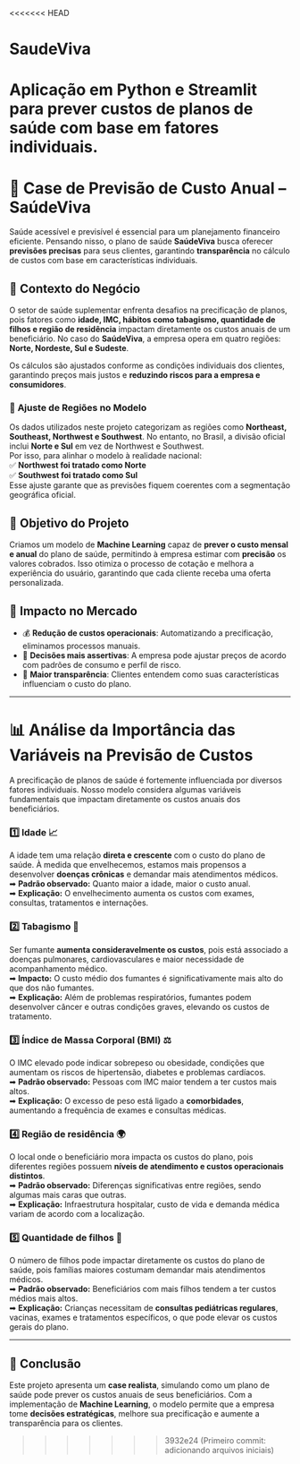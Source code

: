 <<<<<<< HEAD
# SaudeViva
Aplicação em Python e Streamlit para prever custos de planos de saúde com base em fatores individuais.
=======
# 📌 Case de Previsão de Custo Anual – SaúdeViva

Saúde acessível e previsível é essencial para um planejamento financeiro eficiente. Pensando nisso, o plano de saúde **SaúdeViva** busca oferecer **previsões precisas** para seus clientes, garantindo **transparência** no cálculo de custos com base em características individuais.

## 🏥 **Contexto do Negócio**
O setor de saúde suplementar enfrenta desafios na precificação de planos, pois fatores como **idade, IMC, hábitos como tabagismo, quantidade de filhos e região de residência** impactam diretamente os custos anuais de um beneficiário. No caso do **SaúdeViva**, a empresa opera em quatro regiões: **Norte, Nordeste, Sul e Sudeste**.  

Os cálculos são ajustados conforme as condições individuais dos clientes, garantindo preços mais justos e **reduzindo riscos para a empresa e consumidores**.

### 📌 **Ajuste de Regiões no Modelo**
Os dados utilizados neste projeto categorizam as regiões como **Northeast, Southeast, Northwest e Southwest**. No entanto, no Brasil, a divisão oficial inclui **Norte e Sul** em vez de Northwest e Southwest.  
Por isso, para alinhar o modelo à realidade nacional:  
✅ **Northwest foi tratado como Norte**  
✅ **Southwest foi tratado como Sul**  
Esse ajuste garante que as previsões fiquem coerentes com a segmentação geográfica oficial.

## 🎯 **Objetivo do Projeto**
Criamos um modelo de **Machine Learning** capaz de **prever o custo mensal e anual** do plano de saúde, permitindo à empresa estimar com **precisão** os valores cobrados. Isso otimiza o processo de cotação e melhora a experiência do usuário, garantindo que cada cliente receba uma oferta personalizada.

## 🚀 **Impacto no Mercado**
- 💰 **Redução de custos operacionais**: Automatizando a precificação, eliminamos processos manuais.
- 🏥 **Decisões mais assertivas**: A empresa pode ajustar preços de acordo com padrões de consumo e perfil de risco.
- 🤝 **Maior transparência**: Clientes entendem como suas características influenciam o custo do plano.

---

# 📊 **Análise da Importância das Variáveis na Previsão de Custos**

A precificação de planos de saúde é fortemente influenciada por diversos fatores individuais. Nosso modelo considera algumas variáveis fundamentais que impactam diretamente os custos anuais dos beneficiários.  

### **1️⃣ Idade** 📈  
A idade tem uma relação **direta e crescente** com o custo do plano de saúde. À medida que envelhecemos, estamos mais propensos a desenvolver **doenças crônicas** e demandar mais atendimentos médicos.  
➡ **Padrão observado:** Quanto maior a idade, maior o custo anual.  
➡ **Explicação:** O envelhecimento aumenta os custos com exames, consultas, tratamentos e internações.  

### **2️⃣ Tabagismo** 🚬  
Ser fumante **aumenta consideravelmente os custos**, pois está associado a doenças pulmonares, cardiovasculares e maior necessidade de acompanhamento médico.  
➡ **Impacto:** O custo médio dos fumantes é significativamente mais alto do que dos não fumantes.  
➡ **Explicação:** Além de problemas respiratórios, fumantes podem desenvolver câncer e outras condições graves, elevando os custos de tratamento.  

### **3️⃣ Índice de Massa Corporal (BMI)** ⚖  
O IMC elevado pode indicar sobrepeso ou obesidade, condições que aumentam os riscos de hipertensão, diabetes e problemas cardíacos.  
➡ **Padrão observado:** Pessoas com IMC maior tendem a ter custos mais altos.  
➡ **Explicação:** O excesso de peso está ligado a **comorbidades**, aumentando a frequência de exames e consultas médicas.  

### **4️⃣ Região de residência** 🌍  
O local onde o beneficiário mora impacta os custos do plano, pois diferentes regiões possuem **níveis de atendimento e custos operacionais distintos**.  
➡ **Padrão observado:** Diferenças significativas entre regiões, sendo algumas mais caras que outras.  
➡ **Explicação:** Infraestrutura hospitalar, custo de vida e demanda médica variam de acordo com a localização.  

### **5️⃣ Quantidade de filhos** 👶  
O número de filhos pode impactar diretamente os custos do plano de saúde, pois famílias maiores costumam demandar mais atendimentos médicos.  
➡ **Padrão observado:** Beneficiários com mais filhos tendem a ter custos médios mais altos.  
➡ **Explicação:** Crianças necessitam de **consultas pediátricas regulares**, vacinas, exames e tratamentos específicos, o que pode elevar os custos gerais do plano.

---

## 📌 **Conclusão**
Este projeto apresenta um **case realista**, simulando como um plano de saúde pode prever os custos anuais de seus beneficiários. Com a implementação de **Machine Learning**, o modelo permite que a empresa tome **decisões estratégicas**, melhore sua precificação e aumente a transparência para os clientes.  
>>>>>>> 3932e24 (Primeiro commit: adicionando arquivos iniciais)
